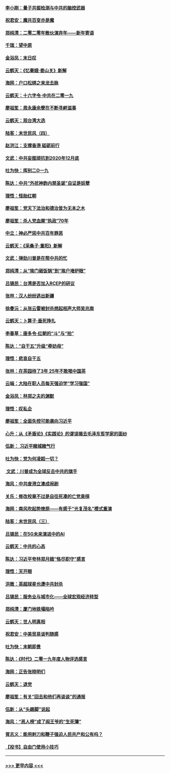 #### [李小刚：量子共振检测与中共的脑控武器](../pages/nsc993/n11754518.md?t=12302044) 
#### [祝君安：魔共百变亦是魔](../pages/nsc993/n11754469.md?t=12302044) 
#### [郑纯清：二零二零年散伙演弃年——新年寄语](../pages/nsc993/n11754195.md?t=12302044) 
#### [千瑞：望中原](../pages/nsc993/n11754159.md?t=12302044) 
#### [金浴凤：末日叹](../pages/nsc993/n11752359.md?t=12302044) 
#### [云鹤天：《忆秦娥‧娄山关》新解](../pages/nsc993/n11752348.md?t=12302044) 
#### [海网：户口松绑之来龙去脉](../pages/nsc993/n11752328.md?t=12302044) 
#### [云鹤天：十六字令‧中共在二零一九](../pages/nsc993/n11752305.md?t=12302044) 
#### [廖祖笙：周永康余孽在不断寻衅滋事](../pages/nsc993/n11751013.md?t=12302044) 
#### [云鹤天：观台湾大选](../pages/nsc993/n11751007.md?t=12302044) 
#### [陆客：末世民风（四）](../pages/nsc993/n11749203.md?t=12302044) 
#### [赵洪江：支撑香港 砥砺前行](../pages/nsc993/n11748482.md?t=12302044) 
#### [文武：中共妄图顽抗到2020年12月底](../pages/nsc993/n11748446.md?t=12302044) 
#### [吐为快：挥别二O一九](../pages/nsc993/n11748411.md?t=12302044) 
#### [陈达：中共“外扰神韵内禁圣诞”自证是妖孽](../pages/nsc993/n11748226.md?t=12302044) 
#### [理悟：怪胎红朝](../pages/nsc993/n11748206.md?t=12302044) 
#### [廖祖笙：党天下法治和德治皆为无本之木](../pages/nsc993/n11748135.md?t=12302044) 
#### [廖祖笙：杀人党血腥“执政”70年](../pages/nsc993/n11745144.md?t=12302044) 
#### [中立：神必严惩中共百年罪恶](../pages/nsc993/n11744970.md?t=12302044) 
#### [云鹤天：《采桑子‧重阳》新解](../pages/nsc993/n11744948.md?t=12302044) 
#### [文武：弹劾川普是在帮中共的忙](../pages/nsc993/n11744758.md?t=12302044) 
#### [郑纯清：从“挨门砸饭锅”到“挨户堵炉眼”](../pages/nsc993/n11744745.md?t=12302044) 
#### [吕锡民：台湾是否加入RCEP的研议](../pages/nsc993/n11744701.md?t=12302044) 
#### [张林：汉人纷纷逃出新疆](../pages/nsc993/n11743530.md?t=12302044) 
#### [徐曼沅：从张云雷被封杀想起相声大师吴兆南](../pages/nsc993/n11741816.md?t=12302044) 
#### [云鹤天：卜算子‧垂死挣扎](../pages/nsc993/n11739956.md?t=12302044) 
#### [李春草：唐多令‧红朝的“斗”与“拍”](../pages/nsc993/n11739830.md?t=12302044) 
#### [陈达：“自干五”升级“牵妨母”](../pages/nsc993/n11739724.md?t=12302044) 
#### [理悟：悲哀自干五](../pages/nsc993/n11739547.md?t=12302044) 
#### [张林：在茶园待了3年 25年不敢喝中国茶](../pages/nsc993/n11739240.md?t=12302044) 
#### [云端：大陆在职人员每天强迫学“学习强国”](../pages/nsc993/n11738735.md?t=12302044) 
#### [金浴凤：林郑之夫的渊默](../pages/nsc993/n11737735.md?t=12302044) 
#### [理悟：叹私企](../pages/nsc993/n11737715.md?t=12302044) 
#### [廖祖笙：全面失控可能袭向习近平](../pages/nsc993/n11737704.md?t=12302044) 
#### [心升：从《矛盾论》《实践论》的谬误揭去毛泽东哲学家的面纱](../pages/nsc993/n11736962.md?t=12302044) 
#### [伍新： 习近平赌城赌气行](../pages/nsc993/n11736929.md?t=12302044) 
#### [吐为快：党为何凌蹈一切？](../pages/nsc993/n11736915.md?t=12302044) 
#### [ 文武：川普成为全球反击中共的旗手](../pages/nsc993/n11736882.md?t=12302044) 
#### [海风：中共废港立澳成闹剧](../pages/nsc993/n11735857.md?t=12302044) 
#### [关乐：修改校章不过是自往死凑的亡党臭棋](../pages/nsc993/n11735097.md?t=12302044) 
#### [海网：南风吹起势燎原——有感于“光复茂名”模式重演](../pages/nsc993/n11732308.md?t=12302044) 
#### [陆客：末世民风（三）](../pages/nsc993/n11732211.md?t=12302044) 
#### [吕锡民：在5G未来演进中的AI](../pages/nsc993/n11730010.md?t=12302044) 
#### [云鹤天：中共的心态](../pages/nsc993/n11729906.md?t=12302044) 
#### [陈达：习近平夸林郑月娥“恪尽职守”感言](../pages/nsc993/n11729881.md?t=12302044) 
#### [理悟：天开眼](../pages/nsc993/n11729699.md?t=12302044) 
#### [洪微：英超球星也遭中共封杀](../pages/nsc993/n11727243.md?t=12302044) 
#### [吕锡民：服务业与城市化——全球宏观经济转型](../pages/nsc993/n11725845.md?t=12302044) 
#### [郑纯清：厦门地铁塌陷吟](../pages/nsc993/n11725813.md?t=12302044) 
#### [云鹤天：世人明真相](../pages/nsc993/n11725621.md?t=12302044) 
#### [祝君安：中美贸易谈判随感](../pages/nsc993/n11725609.md?t=12302044) 
#### [吐为快：末朝即景](../pages/nsc993/n11723365.md?t=12302044) 
#### [陈达：《时代》二零一九年度人物评选感言](../pages/nsc993/n11723337.md?t=12302044) 
#### [海网：正告张晓明们](../pages/nsc993/n11723228.md?t=12302044) 
#### [云鹤天：退党](../pages/nsc993/n11723056.md?t=12302044) 
#### [廖祖笙：有关“回去和他们再谈谈”的通报](../pages/nsc993/n11722442.md?t=12302044) 
#### [伍新：从“头踢脚”说起](../pages/nsc993/n11722429.md?t=12302044) 
#### [海风：“恶人榜”成了阎王爷的“生死簿”](../pages/nsc993/n11722272.md?t=12302044) 
#### [胥志义：能用剌刀和鞭子强迫人民共产和公有吗？](../pages/nsc993/n11720569.md?t=12302044) 
#### [【投书】自由门使用小技巧](../pages/nsc993/n11720180.md?t=12302044) 

----
#### [ >>> 更早内容 <<< ](../indexes/nsc993-earlier.md)
